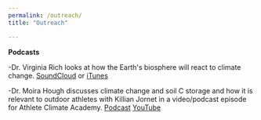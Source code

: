 ```yaml
---
permalink: /outreach/
title: "Outreach"

---
```


**Podcasts**

-Dr. Virginia Rich looks at how the Earth's biosphere will react to climate change. <a href="https://soundcloud.com/voices_arts_sciences?utm_campaign=asc_general-newsletter_fy22_aroundtheoval&utm_medium=email&utm_source=mailchimp&utm_content=04-20-22" target="_blank" rel="noopener noreferrer">SoundCloud</a> or <a href="https://podcasts.apple.com/us/podcast/voices-of-excellence-from-arts-and-sciences/id1436204139?utm_campaign=asc_general-newsletter_fy22_aroundtheoval&utm_medium=email&utm_source=mailchimp&utm_content=04-20-22" target="_blank" rel="noopener noreferrer">iTunes</a>

-Dr. Moira Hough discusses climate change and soil C storage and how it is relevant to outdoor athletes with Killian Jornet in a video/podcast episode for Athlete Climate Academy. <a href="https://anchor.fm/athlete-climate-academy/episodes/Ep6--Soil-with-Moira-Hough-e12r1fn/a-a5t0il9" target="_blank" rel="noopener noreferrer">Podcast</a> <a href="https://youtu.be/ERJ3stD0KIs" target="_blank" rel="noopener noreferrer">YouTube</a>
